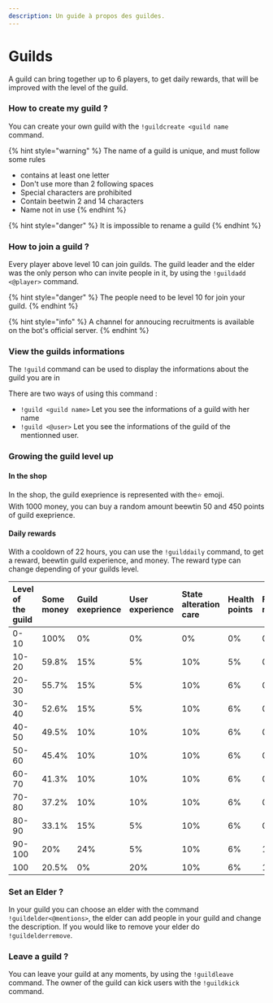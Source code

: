 ```yaml
---
description: Un guide à propos des guildes.
---
```


# Guilds

A guild can bring together up to 6 players, to get daily rewards, that will be improved with the level of the guild.

### How to create my guild ?

You can create your own guild with the `!guildcreate <guild name` command. 

{% hint style="warning" %}
The name of a guild is unique, and must follow some rules

* contains at least one letter
* Don't use more than 2 following spaces
* Special characters are prohibited
* Contain beetwin 2 and 14 characters
* Name not in use
{% endhint %}

{% hint style="danger" %}
It is impossible to rename a guild
{% endhint %}

### How to join a guild ?

Every player above level 10 can join guilds. The guild leader and the elder was the only person who can invite people in it, by using the `!guildadd <@player>` command.

{% hint style="danger" %}
The people need to be level 10 for join your guild.
{% endhint %}

{% hint style="info" %}
A channel for annoucing recruitments is available on the bot's official server.
{% endhint %}

### View the guilds informations

The `!guild` command can be used to display the informations about the guild you are in

There are two ways of using this command :

* `!guild <guild name>` Let you see the informations of a guild with her name
* `!guild <@user>` Let you see the informations of the guild of the mentionned user.

### Growing the guild level up

#### In the shop

In the shop, the guild exeprience is represented with the⭐ emoji.   
With 1000 money, you can buy a random amount beewtin 50 and 450 points of guild exeprience.

####  Daily rewards

With a cooldown of 22 hours, you can use the `!guilddaily` command, to get a reward, beewtin guild experience, and money. The reward type can change depending of your guilds level.

| Level of the guild | Some money | Guild exeprience | User experience  | State alteration care | Health points | Full health regeneration | 350 of money | Badge |
| :--- | :--- | :--- | :--- | :--- | :--- | :--- | :--- | :--- |
| 0-10 | 100% | 0% | 0% | 0% | 0% | 0% | 0% | 0% |
| 10-20 | 59.8% | 15% | 5% | 10% | 5% | 0.2% | 5% | 0% |
| 20-30 | 55.7% | 15% | 5% | 10% | 6% | 0.3% | 8% | 0% |
| 30-40 | 52.6% | 15% | 5% | 10% | 6% | 0.4% | 11% | 0% |
| 40-50 | 49.5% | 10% | 10% | 10% | 6% | 0.5% | 14% | 0% |
| 50-60 | 45.4% | 10% | 10% | 10% | 6% | 0.6% | 17% | 1% |
| 60-70 | 41.3% | 10% | 10% | 10% | 6% | 0.7% | 20% | 2% |
| 70-80 | 37.2% | 10% | 10% | 10% | 6% | 0.8% | 23% | 3% |
| 80-90 | 33.1% | 15% | 5% | 10% | 6% | 0.9% | 26% | 4% |
| 90-100 | 20% | 24% | 5% | 10% | 6% | 1% | 29% | 5% |
| 100 | 20.5% | 0% | 20% | 10% | 6% | 1.5% | 32% | 10% |

### Set an Elder ?

In your guild you can choose an elder with the command `!guildelder<@mentions>`, the elder can add people in your guild and change the description. If you would like to remove your elder do `!guildelderremove`.

### Leave a guild ?

You can leave your guild at any moments, by using the `!guildleave` command. The owner of the guild can kick users with the `!guildkick` command.

